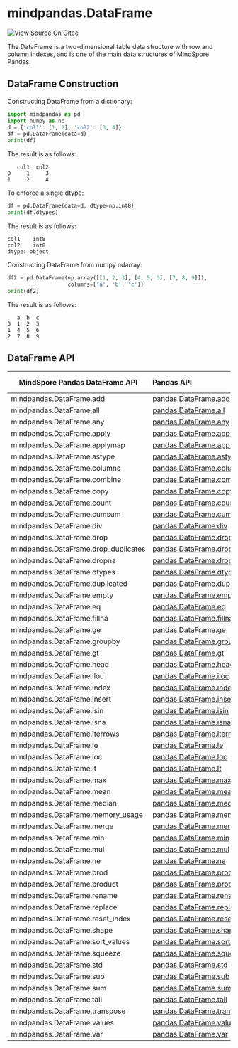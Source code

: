 # mindpandas.DataFrame

[![View Source On Gitee](https://mindspore-website.obs.cn-north-4.myhuaweicloud.com/website-images/master/resource/_static/logo_source_en.svg)](https://gitee.com/mindspore/docs/blob/master/docs/mindpandas/docs/source_en/mindpandas.DataFrame.md)&nbsp;&nbsp;

The DataFrame is a two-dimensional table data structure with row and column indexes, and is one of the main data structures of MindSpore Pandas.

## DataFrame Construction

Constructing DataFrame from a dictionary:

```python
import mindpandas as pd
import numpy as np
d = {'col1': [1, 2], 'col2': [3, 4]}
df = pd.DataFrame(data=d)
print(df)
```

The result is as follows:

```text
   col1  col2
0     1     3
1     2     4
```

To enforce a single dtype:

```python
df = pd.DataFrame(data=d, dtype=np.int8)
print(df.dtypes)
```

The result is as follows:

```text
col1    int8
col2    int8
dtype: object
```

Constructing DataFrame from numpy ndarray:

```python
df2 = pd.DataFrame(np.array([[1, 2, 3], [4, 5, 6], [7, 8, 9]]),
                   columns=['a', 'b', 'c'])
print(df2)
```

The result is as follows:

```text
   a  b  c
0  1  2  3
1  4  5  6
2  7  8  9
```

## DataFrame API

| MindSpore Pandas DataFrame API             | Pandas API                                                                                                                                                                    | Supported Platform |
|--------------------------------------|:------------------------------------------------------------------------------------------------------------------------------------------------------------------------------|---------------------|
| mindpandas.DataFrame.add             | [pandas.DataFrame.add](https://pandas.pydata.org/pandas-docs/version/1.3.5/reference/api/pandas.DataFrame.add.html#pandas.DataFrame.add)                                      | CPU                 |
| mindpandas.DataFrame.all             | [pandas.DataFrame.all](https://pandas.pydata.org/pandas-docs/version/1.3.5/reference/api/pandas.DataFrame.all.html#pandas.DataFrame.all)                                      | CPU                 |
| mindpandas.DataFrame.any             | [pandas.DataFrame.any](https://pandas.pydata.org/pandas-docs/version/1.3.5/reference/api/pandas.DataFrame.any.html#pandas.DataFrame.any)                                      | CPU                 |
| mindpandas.DataFrame.apply           | [pandas.DataFrame.apply](https://pandas.pydata.org/pandas-docs/version/1.3.5/reference/api/pandas.DataFrame.apply.html#pandas.DataFrame.apply)                                | CPU                 |
| mindpandas.DataFrame.applymap        | [pandas.DataFrame.applymap](https://pandas.pydata.org/pandas-docs/version/1.3.5/reference/api/pandas.DataFrame.applymap.html#pandas.DataFrame.applymap)                       | CPU                 |
| mindpandas.DataFrame.astype          | [pandas.DataFrame.astype](https://pandas.pydata.org/pandas-docs/version/1.3.5/reference/api/pandas.DataFrame.astype.html#pandas.DataFrame.astype)                             | CPU                 |
| mindpandas.DataFrame.columns         | [pandas.DataFrame.columns](https://pandas.pydata.org/pandas-docs/version/1.3.5/reference/api/pandas.DataFrame.columns.html#pandas.DataFrame.columns)                          | CPU                 |
| mindpandas.DataFrame.combine         | [pandas.DataFrame.combine](https://pandas.pydata.org/pandas-docs/version/1.3.5/reference/api/pandas.DataFrame.combine.html#pandas.DataFrame.combine)                          | CPU                 |
| mindpandas.DataFrame.copy            | [pandas.DataFrame.copy](https://pandas.pydata.org/pandas-docs/version/1.3.5/reference/api/pandas.DataFrame.copy.html#pandas.DataFrame.copy)                                   | CPU                 |
| mindpandas.DataFrame.count           | [pandas.DataFrame.count](https://pandas.pydata.org/pandas-docs/version/1.3.5/reference/api/pandas.DataFrame.count.html#pandas.DataFrame.count)                                | CPU                 |
| mindpandas.DataFrame.cumsum          | [pandas.DataFrame.cumsum](https://pandas.pydata.org/pandas-docs/version/1.3.5/reference/api/pandas.DataFrame.cumsum.html#pandas.DataFrame.cumsum)                             | CPU                 |
| mindpandas.DataFrame.div             | [pandas.DataFrame.div](https://pandas.pydata.org/pandas-docs/version/1.3.5/reference/api/pandas.DataFrame.div.html#pandas.DataFrame.div)                                      | CPU                 |
| mindpandas.DataFrame.drop            | [pandas.DataFrame.drop](https://pandas.pydata.org/pandas-docs/version/1.3.5/reference/api/pandas.DataFrame.drop.html#pandas.DataFrame.drop)                                   | CPU                 |
| mindpandas.DataFrame.drop_duplicates | [pandas.DataFrame.drop_duplicates](https://pandas.pydata.org/pandas-docs/version/1.3.5/reference/api/pandas.DataFrame.drop_duplicates.html#pandas.DataFrame.drop_duplicates)  | CPU                 |
| mindpandas.DataFrame.dropna          | [pandas.DataFrame.dropna](https://pandas.pydata.org/pandas-docs/version/1.3.5/reference/api/pandas.DataFrame.dropna.html#pandas.DataFrame.dropna)                             | CPU                 |
| mindpandas.DataFrame.dtypes          | [pandas.DataFrame.dtypes](https://pandas.pydata.org/pandas-docs/version/1.3.5/reference/api/pandas.DataFrame.dtypes.html#pandas.DataFrame.dtypes)                             | CPU                 |
| mindpandas.DataFrame.duplicated      | [pandas.DataFrame.duplicated](https://pandas.pydata.org/pandas-docs/version/1.3.5/reference/api/pandas.DataFrame.duplicated.html#pandas.DataFrame.duplicated)                 | CPU                 |
| mindpandas.DataFrame.empty           | [pandas.DataFrame.empty](https://pandas.pydata.org/pandas-docs/version/1.3.5/reference/api/pandas.DataFrame.empty.html#pandas.DataFrame.empty)                                | CPU                 |
| mindpandas.DataFrame.eq              | [pandas.DataFrame.eq](https://pandas.pydata.org/pandas-docs/version/1.3.5/reference/api/pandas.DataFrame.eq.html#pandas.DataFrame.eq)                                         | CPU                 |
| mindpandas.DataFrame.fillna          | [pandas.DataFrame.fillna](https://pandas.pydata.org/pandas-docs/version/1.3.5/reference/api/pandas.DataFrame.fillna.html#pandas.DataFrame.fillna)                             | CPU                 |
| mindpandas.DataFrame.ge              | [pandas.DataFrame.ge](https://pandas.pydata.org/pandas-docs/version/1.3.5/reference/api/pandas.DataFrame.ge.html#pandas.DataFrame.ge)                                         | CPU                 |
| mindpandas.DataFrame.groupby         | [pandas.DataFrame.groupby](https://pandas.pydata.org/pandas-docs/version/1.3.5/reference/api/pandas.DataFrame.groupby.html#pandas.DataFrame.groupby)                          | CPU                 |
| mindpandas.DataFrame.gt              | [pandas.DataFrame.gt](https://pandas.pydata.org/pandas-docs/version/1.3.5/reference/api/pandas.DataFrame.gt.html#pandas.DataFrame.gt)                                         | CPU                 |
| mindpandas.DataFrame.head            | [pandas.DataFrame.head](https://pandas.pydata.org/pandas-docs/version/1.3.5/reference/api/pandas.DataFrame.head.html#pandas.DataFrame.head)                                   | CPU                 |
| mindpandas.DataFrame.iloc            | [pandas.DataFrame.iloc](https://pandas.pydata.org/pandas-docs/version/1.3.5/reference/api/pandas.DataFrame.iloc.html#pandas.DataFrame.iloc)                                   | CPU                 |
| mindpandas.DataFrame.index           | [pandas.DataFrame.index](https://pandas.pydata.org/pandas-docs/version/1.3.5/reference/api/pandas.DataFrame.index.html#pandas.DataFrame.index)                                | CPU                 |
| mindpandas.DataFrame.insert          | [pandas.DataFrame.insert](https://pandas.pydata.org/pandas-docs/version/1.3.5/reference/api/pandas.DataFrame.insert.html#pandas.DataFrame.insert)                             | CPU                 |
| mindpandas.DataFrame.isin            | [pandas.DataFrame.isin](https://pandas.pydata.org/pandas-docs/version/1.3.5/reference/api/pandas.DataFrame.isin.html#pandas.DataFrame.isin)                                   | CPU                 |
| mindpandas.DataFrame.isna            | [pandas.DataFrame.isna](https://pandas.pydata.org/pandas-docs/version/1.3.5/reference/api/pandas.DataFrame.isna.html#pandas.DataFrame.isna)                                   | CPU                 |
| mindpandas.DataFrame.iterrows        | [pandas.DataFrame.iterrows](https://pandas.pydata.org/pandas-docs/version/1.3.5/reference/api/pandas.DataFrame.iterrows.html#pandas.DataFrame.iterrows)                       | CPU                 |
| mindpandas.DataFrame.le              | [pandas.DataFrame.le](https://pandas.pydata.org/pandas-docs/version/1.3.5/reference/api/pandas.DataFrame.le.html#pandas.DataFrame.le)                                         | CPU                 |
| mindpandas.DataFrame.loc             | [pandas.DataFrame.loc](https://pandas.pydata.org/pandas-docs/version/1.3.5/reference/api/pandas.DataFrame.loc.html#pandas.DataFrame.loc)                                      | CPU                 |
| mindpandas.DataFrame.lt              | [pandas.DataFrame.lt](https://pandas.pydata.org/pandas-docs/version/1.3.5/reference/api/pandas.DataFrame.lt.html#pandas.DataFrame.lt)                                         | CPU                 |
| mindpandas.DataFrame.max             | [pandas.DataFrame.max](https://pandas.pydata.org/pandas-docs/version/1.3.5/reference/api/pandas.DataFrame.max.html#pandas.DataFrame.max)                                      | CPU                 |
| mindpandas.DataFrame.mean            | [pandas.DataFrame.mean](https://pandas.pydata.org/pandas-docs/version/1.3.5/reference/api/pandas.DataFrame.mean.html#pandas.DataFrame.mean)                                   | CPU                 |
| mindpandas.DataFrame.median          | [pandas.DataFrame.median](https://pandas.pydata.org/pandas-docs/version/1.3.5/reference/api/pandas.DataFrame.median.html#pandas.DataFrame.median)                             | CPU                 |
| mindpandas.DataFrame.memory_usage    | [pandas.DataFrame.memory_usage](https://pandas.pydata.org/pandas-docs/version/1.3.5/reference/api/pandas.DataFrame.memory_usage.html#pandas.DataFrame.memory_usage)           | CPU                 |
| mindpandas.DataFrame.merge           | [pandas.DataFrame.merge](https://pandas.pydata.org/pandas-docs/version/1.3.5/reference/api/pandas.DataFrame.merge.html#pandas.DataFrame.merge)                                | CPU                 |
| mindpandas.DataFrame.min             | [pandas.DataFrame.min](https://pandas.pydata.org/pandas-docs/version/1.3.5/reference/api/pandas.DataFrame.min.html#pandas.DataFrame.min)                                      | CPU                 |
| mindpandas.DataFrame.mul             | [pandas.DataFrame.mul](https://pandas.pydata.org/pandas-docs/version/1.3.5/reference/api/pandas.DataFrame.mul.html#pandas.DataFrame.mul)                                      | CPU                 |
| mindpandas.DataFrame.ne              | [pandas.DataFrame.ne](https://pandas.pydata.org/pandas-docs/version/1.3.5/reference/api/pandas.DataFrame.ne.html#pandas.DataFrame.ne)                                         | CPU                 |
| mindpandas.DataFrame.prod            | [pandas.DataFrame.prod](https://pandas.pydata.org/pandas-docs/version/1.3.5/reference/api/pandas.DataFrame.prod.html#pandas.DataFrame.prod)                                   | CPU                 |
| mindpandas.DataFrame.product         | [pandas.DataFrame.product](https://pandas.pydata.org/pandas-docs/version/1.3.5/reference/api/pandas.DataFrame.product.html#pandas.DataFrame.product)                          | CPU                 |
| mindpandas.DataFrame.rename          | [pandas.DataFrame.rename](https://pandas.pydata.org/pandas-docs/version/1.3.5/reference/api/pandas.DataFrame.rename.html#pandas.DataFrame.rename)                             | CPU                 |
| mindpandas.DataFrame.replace         | [pandas.DataFrame.replace](https://pandas.pydata.org/pandas-docs/version/1.3.5/reference/api/pandas.DataFrame.replace.html#pandas.DataFrame.replace)                          | CPU                 |
| mindpandas.DataFrame.reset_index     | [pandas.DataFrame.reset_index](https://pandas.pydata.org/pandas-docs/version/1.3.5/reference/api/pandas.DataFrame.reset_index.html#pandas.DataFrame.reset_index)              | CPU                 |
| mindpandas.DataFrame.shape           | [pandas.DataFrame.shape](https://pandas.pydata.org/pandas-docs/version/1.3.5/reference/api/pandas.DataFrame.shape.html#pandas.DataFrame.shape)                                | CPU                 |
| mindpandas.DataFrame.sort_values     | [pandas.DataFrame.sort_values](https://pandas.pydata.org/pandas-docs/version/1.3.5/reference/api/pandas.DataFrame.sort_values.html#pandas.DataFrame.sort_values)              | CPU                 |
| mindpandas.DataFrame.squeeze         | [pandas.DataFrame.squeeze](https://pandas.pydata.org/pandas-docs/version/1.3.5/reference/api/pandas.DataFrame.squeeze.html#pandas.DataFrame.squeeze)                          | CPU                 |
| mindpandas.DataFrame.std             | [pandas.DataFrame.std](https://pandas.pydata.org/pandas-docs/version/1.3.5/reference/api/pandas.DataFrame.std.html#pandas.DataFrame.std)                                      | CPU                 |
| mindpandas.DataFrame.sub             | [pandas.DataFrame.sub](https://pandas.pydata.org/pandas-docs/version/1.3.5/reference/api/pandas.DataFrame.sub.html#pandas.DataFrame.sub)                                      | CPU                 |
| mindpandas.DataFrame.sum             | [pandas.DataFrame.sum](https://pandas.pydata.org/pandas-docs/version/1.3.5/reference/api/pandas.DataFrame.sum.html#pandas.DataFrame.sum)                                      | CPU                 |
| mindpandas.DataFrame.tail            | [pandas.DataFrame.tail](https://pandas.pydata.org/pandas-docs/version/1.3.5/reference/api/pandas.DataFrame.tail.html#pandas.DataFrame.tail)                                   | CPU                 |
| mindpandas.DataFrame.transpose       | [pandas.DataFrame.transpose](https://pandas.pydata.org/pandas-docs/version/1.3.5/reference/api/pandas.DataFrame.transpose.html#pandas.DataFrame.transpose)                    | CPU                 |
| mindpandas.DataFrame.values          | [pandas.DataFrame.values](https://pandas.pydata.org/pandas-docs/version/1.3.5/reference/api/pandas.DataFrame.values.html#pandas.DataFrame.values)                             | CPU                 |
| mindpandas.DataFrame.var             | [pandas.DataFrame.var](https://pandas.pydata.org/pandas-docs/version/1.3.5/reference/api/pandas.DataFrame.var.html#pandas.DataFrame.var)                                      | CPU                 |